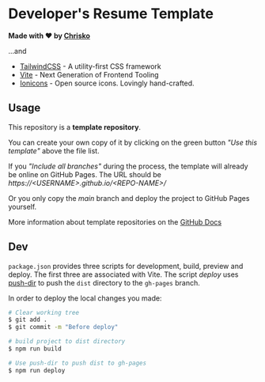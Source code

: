 # Developer's Resume Template

**Made with ❤️ by [Chrisko](https://chrisko.io/)**

...and

- [TailwindCSS](https://tailwindcss.com) - A utility-first CSS framework
- [Vite](https://vitejs.dev) - Next Generation of Frontend Tooling
- [Ionicons](https://ionicons.com) - Open source icons. Lovingly hand-crafted.

## Usage

This repository is a **template repository**.

You can create your own copy of it by clicking on the green button _"Use this template"_ above the file list.

If you _"Include all branches"_ during the process, the template will already be online on GitHub Pages. The URL should be _https://\<USERNAME\>.github.io/\<REPO-NAME\>/_

Or you only copy the _main_ branch and deploy the project to GitHub Pages yourself.

More information about template repositories on the [GitHub Docs](https://docs.github.com/en/github/creating-cloning-and-archiving-repositories/creating-a-repository-from-a-template#creating-a-repository-from-a-template)

## Dev

`package.json` provides three scripts for development, build, preview and deploy. The first three are associated with Vite. The script _deploy_ uses [push-dir](https://github.com/L33T-KR3W/push-dir) to push the `dist` directory to the `gh-pages` branch.

In order to deploy the local changes you made:

```sh
# Clear working tree
$ git add .
$ git commit -m "Before deploy"

# build project to dist directory
$ npm run build

# Use push-dir to push dist to gh-pages
$ npm run deploy
```
